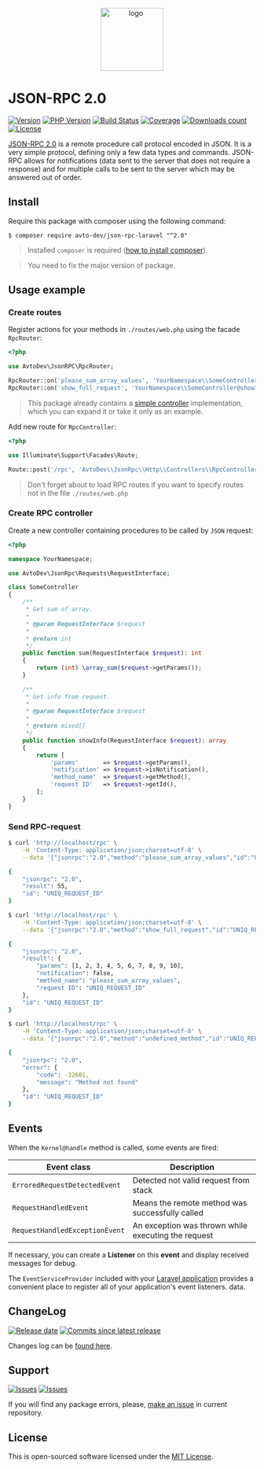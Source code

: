 <p align="center">
  <img src="https://hsto.org/webt/lj/s8/ev/ljs8evshzjvuhkmj_325uqycvu8.png" width="128" alt="logo"/>
</p>

# JSON-RPC 2.0

[![Version][badge_packagist_version]][link_packagist]
[![PHP Version][badge_php_version]][link_packagist]
[![Build Status][badge_build_status]][link_build_status]
[![Coverage][badge_coverage]][link_coverage]
[![Downloads count][badge_downloads_count]][link_packagist]
[![License][badge_license]][link_license]

[JSON-RPC 2.0] is a remote procedure call protocol encoded in JSON. It is a very simple protocol, defining only a few data types and commands. JSON-RPC allows for notifications (data sent to the server that does not require a response) and for multiple calls to be sent to the server which may be answered out of order.

## Install

Require this package with composer using the following command:

```shell
$ composer require avto-dev/json-rpc-laravel "^2.0"
```

> Installed `composer` is required ([how to install composer][getcomposer]).

> You need to fix the major version of package.

## Usage example

### Create routes

Register actions for your methods in `./routes/web.php` using the facade `RpcRouter`:

```php
<?php

use AvtoDev\JsonRPC\RpcRouter;

RpcRouter::on('please_sum_array_values', 'YourNamespace\\SomeController@sum');
RpcRouter::on('show_full_request', 'YourNamespace\\SomeController@showInfo');
```

> This package already contains a [simple controller](./src/Http/Controllers/RpcController.php) implementation, which you can expand it or take it only as an example.

Add new route for `RpcController`:

```php
<?php

use Illuminate\Support\Facades\Route;

Route::post('/rpc', 'AvtoDev\\JsonRpc\\Http\\Controllers\\RpcController');
```

> Don't forget about to load RPC routes if you want to specify routes not in the file `./routes/web.php`

### Create RPC controller

Create a new controller containing procedures to be called by `JSON` request:

```php
<?php

namespace YourNamespace;

use AvtoDev\JsonRpc\Requests\RequestInterface;

class SomeController
{
    /**
     * Get sum of array.
     *
     * @param RequestInterface $request
     *
     * @return int
     */
    public function sum(RequestInterface $request): int
    {
        return (int) \array_sum($request->getParams());
    }

    /**
     * Get info from request.
     *
     * @param RequestInterface $request
     *
     * @return mixed[]
     */
    public function showInfo(RequestInterface $request): array
    {
        return [
            'params'       => $request->getParams(),
            'notification' => $request->isNotification(),
            'method_name'  => $request->getMethod(),
            'request ID'   => $request->getId(),
        ];
    }
}
```

### Send RPC-request

```bash
$ curl 'http://localhost/rpc' \
    -H 'Content-Type: application/json;charset=utf-8' \
    --data '{"jsonrpc":"2.0","method":"please_sum_array_values","id":"UNIQ_REQUEST_ID","params":[1,2,3,4,5,6,7,8,9,10]}'

{
    "jsonrpc": "2.0",
    "result": 55,
    "id": "UNIQ_REQUEST_ID"
}
```

```bash
$ curl 'http://localhost/rpc' \
    -H 'Content-Type: application/json;charset=utf-8' \
    --data '{"jsonrpc":"2.0","method":"show_full_request","id":"UNIQ_REQUEST_ID","params":[1,2,3,4,5,6,7,8,9,10]}'

{
    "jsonrpc": "2.0",
    "result": {
        "params": [1, 2, 3, 4, 5, 6, 7, 8, 9, 10],
        "notification": false,
        "method_name": "please_sum_array_values",
        "request ID": "UNIQ_REQUEST_ID"
    },
    "id": "UNIQ_REQUEST_ID"
}
```

```bash
$ curl 'http://localhost/rpc' \
    -H 'Content-Type: application/json;charset=utf-8' \
    --data '{"jsonrpc":"2.0","method":"undefined_method","id":"UNIQ_REQUEST_ID"}'

{
    "jsonrpc": "2.0",
    "error": {
        "code": -32601,
        "message": "Method not found"
    },
    "id": "UNIQ_REQUEST_ID"
}
```

## Events

When the `Kernel@handle` method is called, some events are fired:

Event class                     | Description
------------------------------- | -----------
`ErroredRequestDetectedEvent`   | Detected not valid request from stack
`RequestHandledEvent`           | Means the remote method was successfully called
`RequestHandledExceptionEvent`  | An exception was thrown while executing the request

If necessary, you can create a **Listener** on this **event** and display received messages for debug.

The `EventServiceProvider` included with your [Laravel application](https://laravel.com/docs/events) provides a convenient place to register all of your application's event listeners.
 data.

## ChangeLog

[![Release date][badge_release_date]][link_releases]
[![Commits since latest release][badge_commits_since_release]][link_commits]

Changes log can be [found here][link_changes_log].

## Support

[![Issues][badge_issues]][link_issues]
[![Issues][badge_pulls]][link_pulls]

If you will find any package errors, please, [make an issue][link_create_issue] in current repository.

## License

This is open-sourced software licensed under the [MIT License][link_license].

[badge_packagist_version]:https://img.shields.io/packagist/v/avto-dev/json-rpc-laravel.svg?maxAge=180
[badge_php_version]:https://img.shields.io/packagist/php-v/avto-dev/json-rpc-laravel.svg?longCache=true
[badge_build_status]:https://img.shields.io/github/workflow/status/avto-dev/json-rpc-laravel/tests/master
[badge_coverage]:https://img.shields.io/codecov/c/github/avto-dev/json-rpc-laravel/master.svg?maxAge=60
[badge_downloads_count]:https://img.shields.io/packagist/dt/avto-dev/json-rpc-laravel.svg?maxAge=180
[badge_license]:https://img.shields.io/packagist/l/avto-dev/json-rpc-laravel.svg?longCache=true
[badge_release_date]:https://img.shields.io/github/release-date/avto-dev/json-rpc-laravel.svg?style=flat-square&maxAge=180
[badge_commits_since_release]:https://img.shields.io/github/commits-since/avto-dev/json-rpc-laravel/latest.svg?style=flat-square&maxAge=180
[badge_issues]:https://img.shields.io/github/issues/avto-dev/json-rpc-laravel.svg?style=flat-square&maxAge=180
[badge_pulls]:https://img.shields.io/github/issues-pr/avto-dev/json-rpc-laravel.svg?style=flat-square&maxAge=180
[link_releases]:https://github.com/avto-dev/json-rpc-laravel/releases
[link_packagist]:https://packagist.org/packages/avto-dev/json-rpc-laravel
[link_build_status]:https://travis-ci.org/avto-dev/json-rpc-laravel
[link_coverage]:https://codecov.io/gh/avto-dev/json-rpc-laravel/
[link_changes_log]:https://github.com/avto-dev/json-rpc-laravel/blob/master/CHANGELOG.md
[link_issues]:https://github.com/avto-dev/json-rpc-laravel/issues
[link_create_issue]:https://github.com/avto-dev/json-rpc-laravel/issues/new/choose
[link_commits]:https://github.com/avto-dev/json-rpc-laravel/commits
[link_pulls]:https://github.com/avto-dev/json-rpc-laravel/pulls
[link_license]:https://github.com/avto-dev/json-rpc-laravel/blob/master/LICENSE
[getcomposer]:https://getcomposer.org/download/
[JSON-RPC 2.0]:https://www.jsonrpc.org/specification
